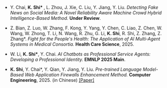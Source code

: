 - Y. Chai, <strong>K. Shi* </strong>, L. Zhou, J. Xie, C. Liu, Y. Jiang, Y. Liu. *Detecting Fake News on Social Media: A Novel Reliability Aware Machine Crowd Hybrid Intelligence-Based Method.* <strong>Under Review</strong>.

- Z. Bian, Z. Luo, W. Zhang, F. Kong, Y. Yang, Y. Chen, C. Liao, Z. Chen, W. Wang, W. Zhong, T. Li, N. Wang, R. Zhu, G. Li, <strong>K. Shi</strong>, R. Shi, Z. Zhang, Z. Zhang*. *Fight for the People's Health: The Application of AI Multi-Agent Systems in Medical Consortia.* <strong>Health Care Science</strong>, 2025.

- W. Li, <strong>K. Shi*</strong>, Y. Chai. *AI Chatbots as Professional Service Agents: Developing a Professional Identity.* <strong>EMNLP 2025 Main</strong>.

- <strong>K. Shi</strong>, Y. Chai*, Y. Qian, Y. Jiang, Y. Liu. *Pre-trained Language Model-Based Web Application Firewalls Enhancement Method.* <strong>Computer Engineering</strong>, 2025. (in Chinese) [[Paper]](https://doi.org/10.19678/j.issn.1000-3428.0252100)
